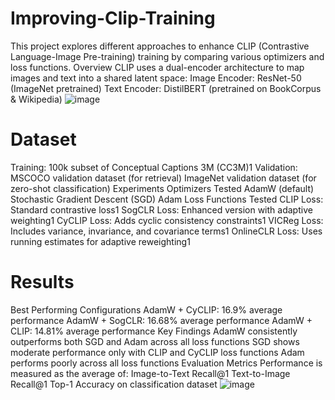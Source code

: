# Improving-Clip-Training
This project explores different approaches to enhance CLIP (Contrastive Language-Image Pre-training) training by comparing various optimizers and loss functions.
Overview
CLIP uses a dual-encoder architecture to map images and text into a shared latent space:
Image Encoder: ResNet-50 (ImageNet pretrained)
Text Encoder: DistilBERT (pretrained on BookCorpus & Wikipedia)
![image](https://github.com/user-attachments/assets/c1f3047d-a68e-4d82-ace3-af28d2ab0c59)

# Dataset
Training: 100k subset of Conceptual Captions 3M (CC3M)1
Validation:
MSCOCO validation dataset (for retrieval)
ImageNet validation dataset (for zero-shot classification)
Experiments
Optimizers Tested
AdamW (default)
Stochastic Gradient Descent (SGD)
Adam
Loss Functions Tested
CLIP Loss: Standard contrastive loss1
SogCLR Loss: Enhanced version with adaptive weighting1
CyCLIP Loss: Adds cyclic consistency constraints1
VICReg Loss: Includes variance, invariance, and covariance terms1
OnlineCLR Loss: Uses running estimates for adaptive reweighting1
# Results
Best Performing Configurations
AdamW + CyCLIP: 16.9% average performance
AdamW + SogCLR: 16.68% average performance
AdamW + CLIP: 14.81% average performance
Key Findings
AdamW consistently outperforms both SGD and Adam across all loss functions
SGD shows moderate performance only with CLIP and CyCLIP loss functions
Adam performs poorly across all loss functions
Evaluation Metrics
Performance is measured as the average of:
Image-to-Text Recall@1
Text-to-Image Recall@1
Top-1 Accuracy on classification dataset
![image](https://github.com/user-attachments/assets/0c4a323c-db92-4fec-b68b-1cebfa19b247)

